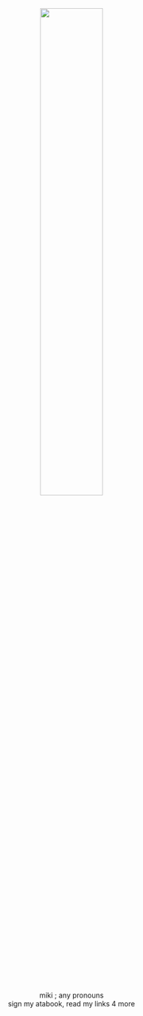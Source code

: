 <div align="center">
<img src="https://pbs.twimg.com/media/GTAMdoRWkAArNQb?format=jpg&name=large" width="50%"">
<br>
<br>
miki ; any pronouns
<br>
sign my atabook, read my links 4 more
<br>
<br>
